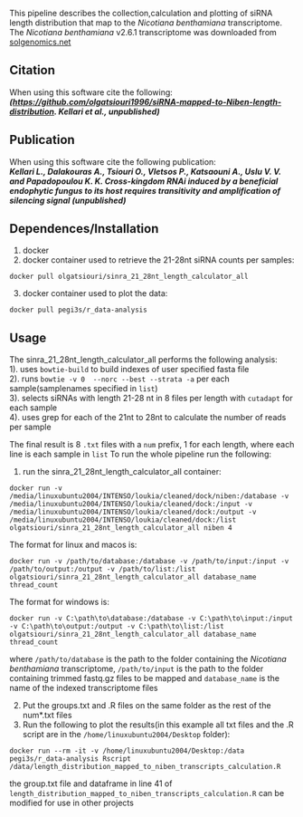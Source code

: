 This pipeline describes the collection,calculation and plotting of siRNA length distribution that map to the *Nicotiana benthamiana* transcriptome.
The *Nicotiana benthamiana* v2.6.1 transcriptome was downloaded from [solgenomics.net](https://solgenomics.net/ftp/genomes/Nicotiana_benthamianaV261/Nbenthamiana_Annotation/)
## Citation
When using this software cite the following:  
***(https://github.com/olgatsiouri1996/siRNA-mapped-to-Niben-length-distribution. Kellari et al., unpublished)***
## Publication
When using this software cite the following publication:  
***Kellari L., Dalakouras A., Tsiouri O., Vletsos P., Katsaouni A., Uslu V. V. and Papadopoulou K. K. Cross-kingdom RNAi induced by a beneficial endophytic fungus to its host requires transitivity and amplification of silencing signal (unpublished)***
## Dependences/Installation
1. docker
2. docker container used to retrieve the 21-28nt siRNA counts per samples:
```shell
docker pull olgatsiouri/sinra_21_28nt_length_calculator_all
```
3. docker container used to plot the data:
```shell
docker pull pegi3s/r_data-analysis
```
## Usage 
The sinra_21_28nt_length_calculator_all performs the following analysis:  
1). uses `bowtie-build` to build indexes of user specified fasta file   
2). runs `bowtie -v 0  --norc --best --strata -a` per each sample(samplenames specified in `list`)  
3). selects siRNAs with length 21-28 nt in 8 files per length  with `cutadapt` for each sample  
4). uses grep for each of the 21nt to 28nt  to calculate the number of reads per sample

The final result is 8 `.txt` files with a `num` prefix, 1 for each length, where each line is each sample in `list`
To run the whole pipeline run the following:
1. run the sinra_21_28nt_length_calculator_all container:
```shell
docker run -v /media/linuxubuntu2004/INTENSO/loukia/cleaned/dock/niben:/database -v /media/linuxubuntu2004/INTENSO/loukia/cleaned/dock:/input -v /media/linuxubuntu2004/INTENSO/loukia/cleaned/dock:/output -v /media/linuxubuntu2004/INTENSO/loukia/cleaned/dock:/list olgatsiouri/sinra_21_28nt_length_calculator_all niben 4

```
The format for linux and macos is:
```shell
docker run -v /path/to/database:/database -v /path/to/input:/input -v /path/to/output:/output -v /path/to/list:/list olgatsiouri/sinra_21_28nt_length_calculator_all database_name thread_count
```
The format for windows is:
```shell
docker run -v C:\path\to\database:/database -v C:\path\to\input:/input -v C:\path\to\output:/output -v C:\path\to\list:/list olgatsiouri/sinra_21_28nt_length_calculator_all database_name thread_count
```
where `/path/to/database` is the path to the folder containing the *Nicotiana benthamiana* transcriptome, `/path/to/input` is the path to the folder containing trimmed fastq.gz files to be mapped and `database_name` is the name of the indexed transcriptome files

2. Put the groups.txt and .R files on the same folder as the rest of the num*.txt files
3. Run the following to plot the results(in this example all txt files and the .R script are in the `/home/linuxubuntu2004/Desktop` folder): 
```shell
docker run --rm -it -v /home/linuxubuntu2004/Desktop:/data pegi3s/r_data-analysis Rscript /data/length_distribution_mapped_to_niben_transcripts_calculation.R
``` 
the group.txt file and dataframe in line 41 of `length_distribution_mapped_to_niben_transcripts_calculation.R` can be modified for use in other projects
